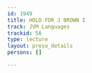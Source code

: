```yaml
---
id: 1949
title: HOLD FOR J BROWN I
track: JVM Languages
trackid: 56
type: lecture
layout: preso_details
persons: []

---
```

